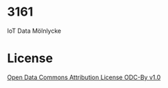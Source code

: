 # 3161
IoT Data Mölnlycke

# License
[Open Data Commons Attribution License ODC-By v1.0](https://opendatacommons.org/licenses/by/1-0/)
